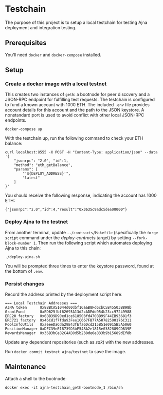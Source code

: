 # Testchain #
The purpose of this project is to setup a local testchain for testing Ajna deployment and integration testing.

## Prerequisites ##
You'll need `docker` and `docker-compose` installed.

## Setup ##

### Create a docker image with a local testnet ###
This creates two instances of `geth`: a bootnode for peer discovery and a JSON-RPC endpoint for fulfilling test requests.
The testchain is configured to fund a known account with 1000 ETH.  The included `.env` file provides account details for this account and the path to the JSON keystore.  A nonstandard port is used to avoid conflict with other local JSON-RPC endpoints.

```
docker-compose up

```

With the testchain up, run the following command to check your ETH balance:
```
curl localhost:8555 -X POST -H "Content-Type: application/json" --data '{
    "jsonrpc": "2.0", "id":1, 
    "method": "eth_getBalance",
    "params": [
        "'${DEPLOY_ADDRESS}'",
        "latest"
    ]
}'
```

You should receive the following response, indicating the account has 1000 ETH:
```
{"jsonrpc":"2.0","id":4,"result":"0x3635c9adc5dea00000"}
```

### Deploy Ajna to the testnet ###

From another terminal, update `../contracts/Makefile` (specifically the `forge script` command under the _deploy-contracts_ target) by setting `--fork-block-number 1`.  Then run the following script which automates deploying Ajna to this chain:
```
./deploy-ajna.sh
```
You will be prompted three times to enter the keystore password, found at the bottom of `.env`.


### Persist changes ###
Record the address printed by the deployment script here:
```
=== Local Testchain Addresses ===
AJNA token      0x8BBCA51044d00dbf16aaB8Fd6cbC5B45503B898b
GrantFund       0xED625fbf62695A13d2cADEdd954b23cc97249988
ERC20 factory   0x6BB39D90ed1ce618503fd470BB99F44EB93681f3
ERC721 factory  0x46Cd1f7fda93Fee1C667FB77A50782500176C311
PoolInfoUtils   0xaeeeDaCda29B43fEfa6Dcd215B51e0915B5A5060
PositionManager 0xDFC39eE18739D3bF548A2e1815e0382889CD839F
RewardsManager  0x36B3bCe82C4AB0d5b238de6e833b9b15689dEf8b
```


Update any dependent repositories (such as _sdk_) with the new addresses.

Run `docker commit testnet ajna/testnet` to save the image.


## Maintenance ##

Attach a shell to the bootnode:
```
docker exec -it ajna-testchain_geth-bootnode_1 /bin/sh
```
